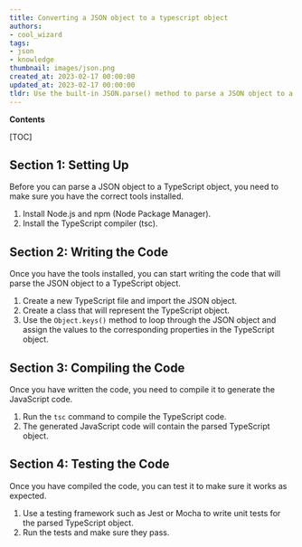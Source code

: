 ```yaml
---
title: Converting a JSON object to a typescript object
authors:
- cool_wizard
tags:
- json
- knowledge
thumbnail: images/json.png
created_at: 2023-02-17 00:00:00
updated_at: 2023-02-17 00:00:00
tldr: Use the built-in JSON.parse() method to parse a JSON object to a TypeScript object.
---
```


**Contents**

[TOC]

## Section 1: Setting Up

Before you can parse a JSON object to a TypeScript object, you need to make sure you have the correct tools installed.

1. Install Node.js and npm (Node Package Manager).
2. Install the TypeScript compiler (tsc).

## Section 2: Writing the Code

Once you have the tools installed, you can start writing the code that will parse the JSON object to a TypeScript object.

1. Create a new TypeScript file and import the JSON object.
2. Create a class that will represent the TypeScript object.
3. Use the `Object.keys()` method to loop through the JSON object and assign the values to the corresponding properties in the TypeScript object.

## Section 3: Compiling the Code

Once you have written the code, you need to compile it to generate the JavaScript code.

1. Run the `tsc` command to compile the TypeScript code.
2. The generated JavaScript code will contain the parsed TypeScript object.

## Section 4: Testing the Code

Once you have compiled the code, you can test it to make sure it works as expected.

1. Use a testing framework such as Jest or Mocha to write unit tests for the parsed TypeScript object.
2. Run the tests and make sure they pass.
